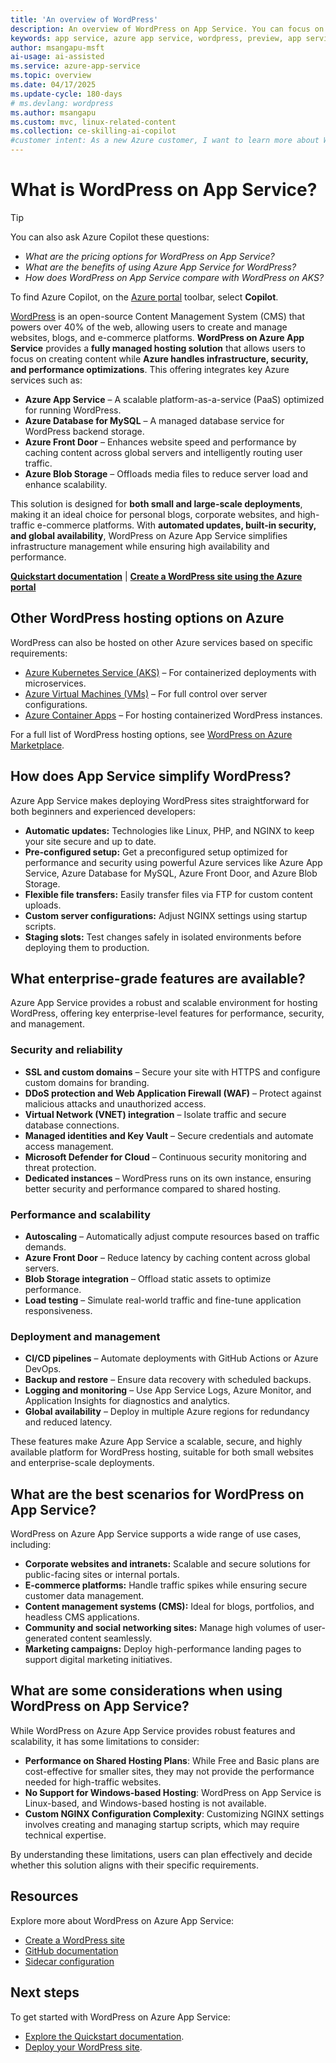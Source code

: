 ```yaml
---
title: 'An overview of WordPress'
description: An overview of WordPress on App Service. You can focus on creating WordPress content while Azure takes care of the infrastructure, security, and performance needs.
keywords: app service, azure app service, wordpress, preview, app service on linux, plugins, mysql flexible server, wordpress on linux, php
author: msangapu-msft
ai-usage: ai-assisted
ms.service: azure-app-service
ms.topic: overview
ms.date: 04/17/2025
ms.update-cycle: 180-days
# ms.devlang: wordpress
ms.author: msangapu
ms.custom: mvc, linux-related-content
ms.collection: ce-skilling-ai-copilot
#customer intent: As a new Azure customer, I want to learn more about WordPress on App Service so that I can build an effective WP site.
---
```


# What is WordPress on App Service?

> [!TIP]
>
> You can also ask Azure Copilot these questions:
>
> - *What are the pricing options for WordPress on App Service?*
> - *What are the benefits of using Azure App Service for WordPress?*
> - *How does WordPress on App Service compare with WordPress on AKS?*
>
> To find Azure Copilot, on the [Azure portal](https://portal.azure.com) toolbar, select **Copilot**.

[WordPress](https://www.wordpress.org) is an open-source Content Management System (CMS) that powers over 40% of the web, allowing users to create and manage websites, blogs, and e-commerce platforms. **WordPress on Azure App Service** provides a **fully managed hosting solution** that allows users to focus on creating content while **Azure handles infrastructure, security, and performance optimizations**. This offering integrates key Azure services such as:

- **Azure App Service** – A scalable platform-as-a-service (PaaS) optimized for running WordPress.
- **Azure Database for MySQL** – A managed database service for WordPress backend storage.
- **Azure Front Door** – Enhances website speed and performance by caching content across global servers and intelligently routing user traffic.
- **Azure Blob Storage** – Offloads media files to reduce server load and enhance scalability.

This solution is designed for **both small and large-scale deployments**, making it an ideal choice for personal blogs, corporate websites, and high-traffic e-commerce platforms. With **automated updates, built-in security, and global availability**, WordPress on Azure App Service simplifies infrastructure management while ensuring high availability and performance.

[**Quickstart documentation**](quickstart-wordpress.md) | [**Create a WordPress site using the Azure portal**](https://portal.azure.com/#create/WordPress.WordPress)

## Other WordPress hosting options on Azure

WordPress can also be hosted on other Azure services based on specific requirements:

- [Azure Kubernetes Service (AKS)](/azure/mysql/flexible-server/tutorial-deploy-wordpress-on-aks) – For containerized deployments with microservices.
- [Azure Virtual Machines (VMs)](/azure/virtual-machines/linux/tutorial-lamp-stack#install-wordpress) – For full control over server configurations.
- [Azure Container Apps](https://github.com/Azure-Samples/apptemplate-wordpress-on-ACA) – For hosting containerized WordPress instances.

For a full list of WordPress hosting options, see [WordPress on Azure Marketplace](https://azuremarketplace.microsoft.com/marketplace/apps?search=wordpress&page=1).

## How does App Service simplify WordPress?

Azure App Service makes deploying WordPress sites straightforward for both beginners and experienced developers:

- **Automatic updates:** Technologies like Linux, PHP, and NGINX to keep your site secure and up to date.
- **Pre-configured setup:** Get a preconfigured setup optimized for performance and security using powerful Azure services like Azure App Service, Azure Database for MySQL, Azure Front Door, and Azure Blob Storage.
- **Flexible file transfers:** Easily transfer files via FTP for custom content uploads.
- **Custom server configurations:** Adjust NGINX settings using startup scripts.
- **Staging slots:** Test changes safely in isolated environments before deploying them to production.

## What enterprise-grade features are available?

Azure App Service provides a robust and scalable environment for hosting WordPress, offering key enterprise-level features for performance, security, and management.

### Security and reliability

- **SSL and custom domains** – Secure your site with HTTPS and configure custom domains for branding.  
- **DDoS protection and Web Application Firewall (WAF)** – Protect against malicious attacks and unauthorized access.  
- **Virtual Network (VNET) integration** – Isolate traffic and secure database connections.  
- **Managed identities and Key Vault** – Secure credentials and automate access management.  
- **Microsoft Defender for Cloud** – Continuous security monitoring and threat protection.  
- **Dedicated instances** – WordPress runs on its own instance, ensuring better security and performance compared to shared hosting.  

### Performance and scalability

- **Autoscaling** – Automatically adjust compute resources based on traffic demands.  
- **Azure Front Door** – Reduce latency by caching content across global servers.  
- **Blob Storage integration** – Offload static assets to optimize performance.  
- **Load testing** – Simulate real-world traffic and fine-tune application responsiveness.  

### Deployment and management

- **CI/CD pipelines** – Automate deployments with GitHub Actions or Azure DevOps.  
- **Backup and restore** – Ensure data recovery with scheduled backups.  
- **Logging and monitoring** – Use App Service Logs, Azure Monitor, and Application Insights for diagnostics and analytics.  
- **Global availability** – Deploy in multiple Azure regions for redundancy and reduced latency.  

These features make Azure App Service a scalable, secure, and highly available platform for WordPress hosting, suitable for both small websites and enterprise-scale deployments.


## What are the best scenarios for WordPress on App Service?

WordPress on Azure App Service supports a wide range of use cases, including:

- **Corporate websites and intranets:** Scalable and secure solutions for public-facing sites or internal portals.
- **E-commerce platforms:** Handle traffic spikes while ensuring secure customer data management.
- **Content management systems (CMS):** Ideal for blogs, portfolios, and headless CMS applications.
- **Community and social networking sites:** Manage high volumes of user-generated content seamlessly.
- **Marketing campaigns:** Deploy high-performance landing pages to support digital marketing initiatives.

## What are some considerations when using WordPress on App Service?

While WordPress on Azure App Service provides robust features and scalability, it has some limitations to consider:

- **Performance on Shared Hosting Plans**: While Free and Basic plans are cost-effective for smaller sites, they may not provide the performance needed for high-traffic websites.
- **No Support for Windows-based Hosting**: WordPress on App Service is Linux-based, and Windows-based hosting is not available.
- **Custom NGINX Configuration Complexity**: Customizing NGINX settings involves creating and managing startup scripts, which may require technical expertise.

By understanding these limitations, users can plan effectively and decide whether this solution aligns with their specific requirements.

## Resources

Explore more about WordPress on Azure App Service:

- [Create a WordPress site](quickstart-wordpress.md)
- [GitHub documentation](https://github.com/Azure/wordpress-linux-appservice)
- [Sidecar configuration](tutorial-custom-container-sidecar.md)

## Next steps

To get started with WordPress on Azure App Service:

- [Explore the Quickstart documentation](quickstart-wordpress.md).
- [Deploy your WordPress site](https://azure.microsoft.com/get-started/).
